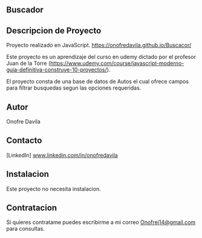 ## Buscador
## Descripcion de Proyecto
Proyecto realizado en  JavaScript. https://onofredavila.github.io/Buscacor/

Este proyecto es un aprendizaje del curso en udemy dictado por el profesor Juan de la Torre (https://www.udemy.com/course/javascript-moderno-guia-definitiva-construye-10-proyectos/).

El proyecto consta de una base de datos de Autos  el cual ofrece campos para filtrar busquedas segun las opciones requeridas.

## Autor
Onofre Davila

## Contacto
[LinkedIn] www.linkedin.com/in/onofredavila

## Instalacion
Este proyecto no necesita instalacion.

## Contratacion
Si quieres contratame puedes escribirme a mi correo Onofrej14@gmail.com para consultas.
